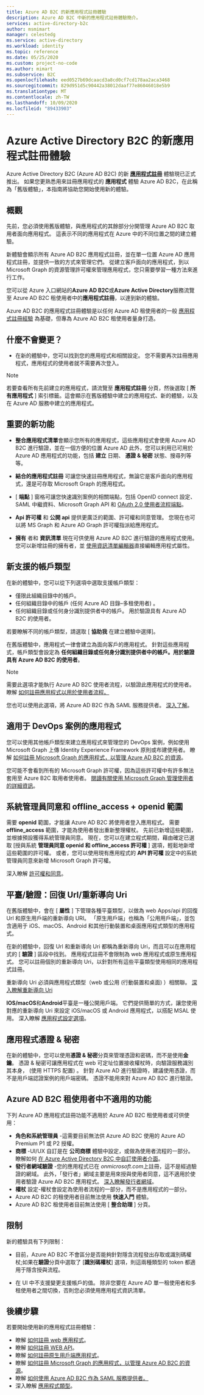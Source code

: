 ```yaml
---
title: Azure AD B2C 的新應用程式註冊體驗
description: Azure AD B2C 中新的應用程式註冊體驗簡介。
services: active-directory-b2c
author: msmimart
manager: celestedg
ms.service: active-directory
ms.workload: identity
ms.topic: reference
ms.date: 05/25/2020
ms.custom: project-no-code
ms.author: mimart
ms.subservice: B2C
ms.openlocfilehash: eed0527b69dcaacd3a8cd0cf7cd178aa2aca3468
ms.sourcegitcommit: 829d951d5c90442a38012daaf77e86046018e5b9
ms.translationtype: MT
ms.contentlocale: zh-TW
ms.lasthandoff: 10/09/2020
ms.locfileid: "89433903"
---
```

# <a name="the-new-app-registrations-experience-for-azure-active-directory-b2c"></a>Azure Active Directory B2C 的新應用程式註冊體驗

Azure Active Directory B2C (Azure AD B2C) 的新 **[應用程式註冊](https://aka.ms/b2cappregistrations)** 體驗現已正式推出。 如果您更熟悉用來註冊應用程式的 **應用程式** 體驗 Azure AD B2C，在此稱為「舊版體驗」，本指南將協助您開始使用新的體驗。

## <a name="overview"></a>概觀
先前，您必須使用舊版體驗，與應用程式的其餘部分分開管理 Azure AD B2C 取用者面向應用程式。 這表示不同的應用程式在 Azure 中的不同位置之間的建立體驗。

新體驗會顯示所有 Azure AD B2C 應用程式註冊，並在單一位置 Azure AD 應用程式註冊，並提供一致的方式來管理它們。 從建立客戶面向的應用程式，到以 Microsoft Graph 的資源管理許可權來管理應用程式，您只需要學習一種方法來進行工作。

您可以從 Azure 入口網站的**Azure AD B2C**或**Azure Active Directory**服務流覽至 Azure AD B2C 租使用者中的**應用程式註冊**，以達到新的體驗。

Azure AD B2C 的應用程式註冊體驗是以任何 Azure AD 租使用者的一般 [應用程式註冊經驗](https://developer.microsoft.com/identity/blogs/new-app-registrations-experience-is-now-generally-available/) 為基礎，但專為 Azure AD B2C 租使用者量身打造。

## <a name="whats-not-changing"></a>什麼不會變更？
- 在新的體驗中，您可以找到您的應用程式和相關設定。 您不需要再次註冊應用程式，應用程式的使用者就不需要再次登入。

> [!NOTE]
> 若要查看所有先前建立的應用程式，請流覽至 **應用程式註冊** 分頁，然後選取 [ **所有應用程式** ] 索引標籤。這會顯示在舊版體驗中建立的應用程式、新的體驗，以及在 Azure AD 服務中建立的應用程式。

## <a name="key-new-features"></a>重要的新功能

-   **整合應用程式清單**會顯示您所有的應用程式，這些應用程式會使用 Azure AD B2C 進行驗證，並在一個方便的位置 Azure AD 此外，您可以利用已可用於 Azure AD 應用程式的功能，包括 **建立** 日期、 **憑證 & 秘密** 狀態、搜尋列等等。

-   **結合的應用程式註冊** 可讓您快速註冊應用程式，無論它是客戶面向的應用程式，還是可存取 Microsoft Graph 的應用程式。

- [ **端點** ] 窗格可讓您快速識別案例的相關端點，包括 OpenID connect 設定、SAML 中繼資料、Microsoft Graph API 和 [OAuth 2.0 使用者流程端點](tokens-overview.md#endpoints)。

- **Api 許可權** 和 **公開 api** 提供更廣泛的範圍、許可權和同意管理。 您現在也可以將 MS Graph 和 Azure AD Graph 許可權指派給應用程式。

-   **擁有** 者和 **資訊清單** 現在可供使用 Azure AD B2C 進行驗證的應用程式使用。 您可以新增註冊的擁有者，並 [使用資訊清單編輯器](../active-directory/develop/reference-app-manifest.md)直接編輯應用程式屬性。


## <a name="new-supported-account-types"></a>新支援的帳戶類型

在新的體驗中，您可以從下列選項中選取支援帳戶類型：
- 僅限此組織目錄中的帳戶。
- 任何組織目錄中的帳戶 (任何 Azure AD 目錄–多租使用者) 。
- 任何組織目錄或任何身分識別提供者中的帳戶。 用於驗證具有 Azure AD B2C 的使用者。

若要瞭解不同的帳戶類型，請選取 [ **協助我** 在建立體驗中選擇]。

在舊版體驗中，應用程式一律會建立為面向客戶的應用程式。 針對這些應用程式，帳戶類型會設定為 **任何組織目錄或任何身分識別提供者中的帳戶。用於驗證具有 Azure AD B2C 的使用者**。
> [!NOTE]
> 需要此選項才能執行 Azure AD B2C 使用者流程，以驗證此應用程式的使用者。 瞭解 [如何註冊應用程式以用於使用者流程。](tutorial-register-applications.md)

您也可以使用此選項，將 Azure AD B2C 作為 SAML 服務提供者。 [深入了解](identity-provider-adfs2016-custom.md)。

## <a name="applications-for-devops-scenarios"></a>適用于 DevOps 案例的應用程式
您可以使用其他帳戶類型來建立應用程式來管理您的 DevOps 案例，例如使用 Microsoft Graph 上傳 Identity Experience Framework 原則或布建使用者。 瞭解 [如何註冊 Microsoft Graph 的應用程式，以管理 Azure AD B2C 的資源](microsoft-graph-get-started.md)。

您可能不會看到所有的 Microsoft Graph 許可權，因為這些許可權中有許多無法套用至 Azure B2C 取用者使用者。 [閱讀有關使用 Microsoft Graph 管理使用者的詳細資訊](manage-user-accounts-graph-api.md)。

## <a name="admin-consent-and-offline_accessopenid-scopes"></a>系統管理員同意和 offline_access + openid 範圍
<!-- Azure AD B2C doesn't support user consent. That is, when a user signs into an application, the user doesn't see a screen requesting consent for the application permissions. All permissions have to be granted through admin consent.  -->

需要 **openid** 範圍，才能讓 Azure AD B2C 將使用者登入應用程式。 需要 **offline_access** 範圍，才能為使用者發出重新整理權杖。 先前已新增這些範圍，並根據預設獲得系統管理員同意。 現在，您可以在建立程式期間，藉由確定已選取 [授與系統 **管理員同意 openid 和 offline_access 許可權** ] 選項，輕鬆地新增這些範圍的許可權。 或者，您可以使用現有應用程式的 **API 許可權** 設定中的系統管理員同意來新增 Microsoft Graph 許可權。

深入瞭解 [許可權和同意](../active-directory/develop/v2-permissions-and-consent.md)。

## <a name="platformsauthentication-reply-urlsredirect-uris"></a>平臺/驗證：回復 Url/重新導向 Uri
在舊版體驗中，會在 [ **屬性** ] 下管理各種平臺類型，以做為 web Apps/api 的回復 Url 和原生用戶端的重新導向 URI。 「原生用戶端」也稱為「公用用戶端」，並包含適用于 iOS、macOS、Android 和其他行動裝置和桌面應用程式類型的應用程式。

在新的體驗中，回復 Url 和重新導向 Uri 都稱為重新導向 Uri，而且可以在應用程式的 [ **驗證** ] 區段中找到。 應用程式註冊不會限制為 web 應用程式或原生應用程式。 您可以註冊個別的重新導向 Uri，以針對所有這些平臺類型使用相同的應用程式註冊。

重新導向 Uri 必須與應用程式類型（web 或公用 (行動裝置和桌面) ）相關聯。 [深入瞭解重新導向 Uri](../active-directory/develop/quickstart-register-app.md#add-a-redirect-uri)

<!-- Whether an application should be treated as a public client is inferred at run-time from the Redirect URI platform type, if possible. The **Treat application as a public client** setting should be set to **Yes** for flows that might not use a redirect URI, such as ROPC flows. -->

**IOS/macOS**和**Android**平臺是一種公開用戶端。 它們提供簡單的方式，讓您使用對應的重新導向 Uri 來設定 iOS/macOS 或 Android 應用程式，以搭配 MSAL 使用。 深入瞭解 [應用程式設定選項](../active-directory/develop/msal-client-applications.md)。


## <a name="application-certificates--secrets"></a>應用程式憑證 & 秘密

在新的體驗中，您可以使用**憑證 & 秘密**分頁來管理憑證和密碼，而不是使用**金鑰**。 憑證 & 秘密可讓應用程式在 web 可定址位置接收權杖時，向驗證服務識別其本身， (使用 HTTPS 配置) 。 針對 Azure AD 進行驗證時，建議使用憑證，而不是用戶端認證案例的用戶端密碼。 憑證不能用來對 Azure AD B2C 進行驗證。


## <a name="features-not-applicable-in-azure-ad-b2c-tenants"></a>Azure AD B2C 租使用者中不適用的功能
下列 Azure AD 應用程式註冊功能不適用於 Azure AD B2C 租使用者或可供使用：
- **角色和系統管理員** -這需要目前無法供 Azure AD B2C 使用的 Azure AD Premium P1 或 P2 授權。
- **商標** -UI/UX 自訂是在 **公司商標** 體驗中設定，或做為使用者流程的一部分。 瞭解如何 [在 Azure Active Directory B2C 中自訂使用者介面](customize-ui-overview.md)。
- **發行者網域驗證** -您的應用程式已在 *onmicrosoft.com*上註冊，這不是經過驗證的網域。 此外，「發行者」網域主要是用來授與使用者同意，這不適用於使用者驗證 Azure AD B2C 應用程式。 [深入瞭解發行者網域](https://docs.microsoft.com/azure/active-directory/develop/howto-configure-publisher-domain)。
- **權杖** 設定-權杖會設定為使用者流程的一部分，而不是應用程式的一部分。
- Azure AD B2C 的租使用者目前無法使用 **快速入門** 體驗。
- Azure AD B2C 租使用者目前無法使用 [ **整合助理** ] 分頁。


## <a name="limitations"></a>限制
新的體驗具有下列限制：
- 目前，Azure AD B2C 不會區分是否能夠針對隱含流程發出存取或識別碼權杖;如果在**驗證**分頁中選取了 [**識別碼權杖**] 選項，則這兩種類型的 token 都適用于隱含授與流程。
<!-- - Azure AD B2C doesn't currently support the single-page application "SPA" app type.  -->
- 在 UI 中不支援變更支援帳戶的值。 除非您要在 Azure AD 單一租使用者和多租使用者之間切換，否則您必須使用應用程式資訊清單。

## <a name="next-steps"></a>後續步驟

若要開始使用新的應用程式註冊體驗：
* 瞭解 [如何註冊 web 應用程式](tutorial-register-applications.md)。
* 瞭解 [如何註冊 WEB API](add-web-api-application.md)。
* 瞭解 [如何註冊原生用戶端應用程式](add-native-application.md)。
* 瞭解 [如何註冊 Microsoft Graph 的應用程式，以管理 Azure AD B2C 的資源](microsoft-graph-get-started.md)。
* 瞭解 [如何使用 Azure AD B2C 作為 SAML 服務提供者。](identity-provider-adfs2016-custom.md)
* 深入瞭解 [應用程式類型](application-types.md)。

